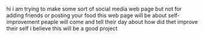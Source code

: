 

hi i am trying to make some sort of social media web page but not for adding friends or posting your food
this web page will be about self-improvement peaple will come and tell their day 
about how did thet improve their self i believe this will be a good project 


